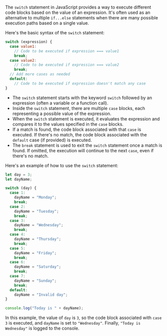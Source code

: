 The `switch` statement in JavaScript provides a way to execute different code blocks based on the value of an expression. It's often used as an alternative to multiple `if...else` statements when there are many possible execution paths based on a single value.

Here's the basic syntax of the `switch` statement:

```javascript
switch (expression) {
  case value1:
    // Code to be executed if expression === value1
    break;
  case value2:
    // Code to be executed if expression === value2
    break;
  // Add more cases as needed
  default:
    // Code to be executed if expression doesn't match any case
}
```

- The `switch` statement starts with the keyword `switch` followed by an expression (often a variable or a function call).
- Inside the `switch` statement, there are multiple `case` blocks, each representing a possible value of the expression.
- When the `switch` statement is executed, it evaluates the expression and compares it to the values specified in the `case` blocks.
- If a match is found, the code block associated with that `case` is executed. If there's no match, the code block associated with the `default` case (if provided) is executed.
- The `break` statement is used to exit the `switch` statement once a match is found. If omitted, the execution will continue to the next `case`, even if there's no match.

Here's an example of how to use the `switch` statement:

```javascript
let day = 3;
let dayName;

switch (day) {
  case 1:
    dayName = "Monday";
    break;
  case 2:
    dayName = "Tuesday";
    break;
  case 3:
    dayName = "Wednesday";
    break;
  case 4:
    dayName = "Thursday";
    break;
  case 5:
    dayName = "Friday";
    break;
  case 6:
    dayName = "Saturday";
    break;
  case 7:
    dayName = "Sunday";
    break;
  default:
    dayName = "Invalid day";
}

console.log("Today is " + dayName);
```

In this example, the value of `day` is `3`, so the code block associated with `case 3` is executed, and `dayName` is set to `"Wednesday"`. Finally, `"Today is Wednesday"` is logged to the console.